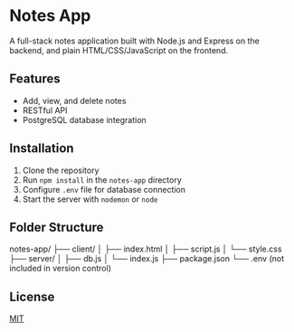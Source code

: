 # Notes App

A full-stack notes application built with Node.js and Express on the backend, and plain HTML/CSS/JavaScript on the frontend.

## Features

- Add, view, and delete notes
- RESTful API
- PostgreSQL database integration

## Installation

1. Clone the repository
2. Run `npm install` in the `notes-app` directory
3. Configure `.env` file for database connection
4. Start the server with `nodemon` or `node`

## Folder Structure

notes-app/
├── client/
│ ├── index.html
│ ├── script.js
│ └── style.css
├── server/
│ ├── db.js
│ └── index.js
├── package.json
└── .env (not included in version control)

## License

[MIT](LICENSE)
